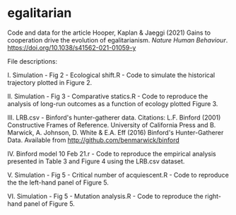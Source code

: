 # egalitarian
Code and data for the article Hooper, Kaplan & Jaeggi (2021) Gains to cooperation drive the evolution of egalitarianism. *Nature Human Behaviour*. https://doi.org/10.1038/s41562-021-01059-y

File descriptions:

I. Simulation - Fig 2 - Ecological shift.R - Code to simulate the historical trajectory plotted in Figure 2.

II. Simulation - Fig 3 - Comparative statics.R - Code to reproduce the analysis of long-run outcomes as a function of ecology plotted Figure 3.

III. LRB.csv - Binford's hunter-gatherer data. Citations: L.F. Binford (2001) Constructive Frames of Reference. University of California Press and 
B. Marwick, A. Johnson, D. White & E.A. Eff (2016) Binford's Hunter-Gatherer Data. Available from http://github.com/benmarwick/binford

IV. Binford model 10 Feb 21.r - Code to reproduce the empirical analysis presented in Table 3 and Figure 4 using the LRB.csv dataset.

V. Simulation - Fig 5 - Critical number of acquiescent.R - Code to reproduce the the left-hand panel of Figure 5. 

VI. Simulation - Fig 5 - Mutation analysis.R - Code to reproduce the right-hand panel of Figure 5.

